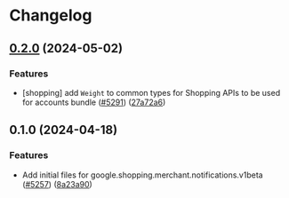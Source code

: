 # Changelog

## [0.2.0](https://github.com/googleapis/google-cloud-node/compare/notifications-v0.1.0...notifications-v0.2.0) (2024-05-02)


### Features

* [shopping] add `Weight` to common types for Shopping APIs to be used for accounts bundle ([#5291](https://github.com/googleapis/google-cloud-node/issues/5291)) ([27a72a6](https://github.com/googleapis/google-cloud-node/commit/27a72a6d16079ff025b4a9ac702c6d1bffd017ce))

## 0.1.0 (2024-04-18)


### Features

* Add initial files for google.shopping.merchant.notifications.v1beta ([#5257](https://github.com/googleapis/google-cloud-node/issues/5257)) ([8a23a90](https://github.com/googleapis/google-cloud-node/commit/8a23a9076bf72d2f38fae0199735772aa650c57b))
